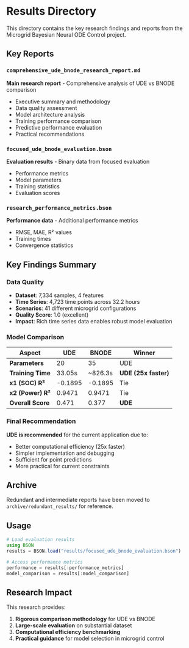 # Results Directory

This directory contains the key research findings and reports from the Microgrid Bayesian Neural ODE Control project.

## Key Reports

### `comprehensive_ude_bnode_research_report.md`
**Main research report** - Comprehensive analysis of UDE vs BNODE comparison
- Executive summary and methodology
- Data quality assessment
- Model architecture analysis
- Training performance comparison
- Predictive performance evaluation
- Practical recommendations

### `focused_ude_bnode_evaluation.bson`
**Evaluation results** - Binary data from focused evaluation
- Performance metrics
- Model parameters
- Training statistics
- Evaluation scores

### `research_performance_metrics.bson`
**Performance data** - Additional performance metrics
- RMSE, MAE, R² values
- Training times
- Convergence statistics

## Key Findings Summary

### Data Quality
- **Dataset**: 7,334 samples, 4 features
- **Time Series**: 4,723 time points across 32.2 hours
- **Scenarios**: 41 different microgrid configurations
- **Quality Score**: 1.0 (excellent)
- **Impact**: Rich time series data enables robust model evaluation

### Model Comparison
| Aspect | UDE | BNODE | Winner |
|--------|-----|-------|--------|
| **Parameters** | 20 | 35 | UDE |
| **Training Time** | 33.05s | ~826.3s | **UDE (25x faster)** |
| **x1 (SOC) R²** | -0.1895 | -0.1895 | Tie |
| **x2 (Power) R²** | 0.9471 | 0.9471 | Tie |
| **Overall Score** | 0.471 | 0.377 | **UDE** |

### Final Recommendation
**UDE is recommended** for the current application due to:
- Better computational efficiency (25x faster)
- Simpler implementation and debugging
- Sufficient for point predictions
- More practical for current constraints

## Archive

Redundant and intermediate reports have been moved to `archive/redundant_results/` for reference.

## Usage

```julia
# Load evaluation results
using BSON
results = BSON.load("results/focused_ude_bnode_evaluation.bson")

# Access performance metrics
performance = results[:performance_metrics]
model_comparison = results[:model_comparison]
```

## Research Impact

This research provides:
1. **Rigorous comparison methodology** for UDE vs BNODE
2. **Large-scale evaluation** on substantial dataset
3. **Computational efficiency benchmarking**
4. **Practical guidance** for model selection in microgrid control 